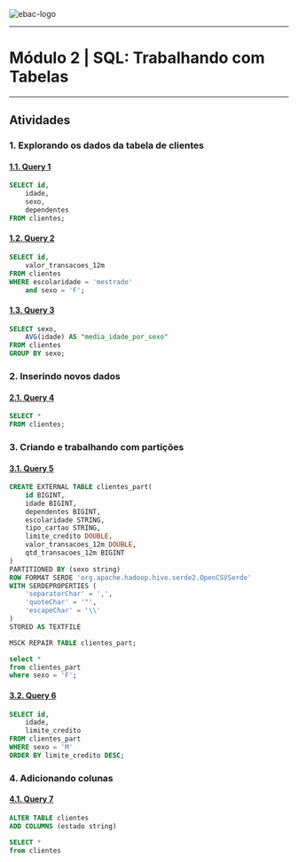 <img src="https://raw.githubusercontent.com/rhatiro/Curso_EBAC-Profissao_Cientista_de_Dados/main/ebac-course-utils/media/logo/newebac_logo_black_half.png" alt="ebac-logo">

---

# **Módulo 2** | SQL: Trabalhando com Tabelas

---

## Atividades

### **1. Explorando os dados da tabela de clientes**

#### [**1.1. Query 1**](https://raw.githubusercontent.com/rhatiro/exercicios-SQL-para-Analise-de-Dados-EBAC/main/Mo%CC%81dulo%202%20-%20Trabalhando%20com%20Tabelas/query_1.csv)
```sql
SELECT id,
	idade,
	sexo,
	dependentes
FROM clientes;
```

#### [**1.2. Query 2**](https://raw.githubusercontent.com/rhatiro/exercicios-SQL-para-Analise-de-Dados-EBAC/main/Mo%CC%81dulo%202%20-%20Trabalhando%20com%20Tabelas/query_2.csv)
```sql
SELECT id,
	valor_transacoes_12m
FROM clientes
WHERE escolaridade = 'mestrado'
	and sexo = 'F';
```

#### [**1.3. Query 3**](https://raw.githubusercontent.com/rhatiro/exercicios-SQL-para-Analise-de-Dados-EBAC/main/Mo%CC%81dulo%202%20-%20Trabalhando%20com%20Tabelas/query_3.csv)
```sql
SELECT sexo,
	AVG(idade) AS "media_idade_por_sexo"
FROM clientes
GROUP BY sexo;
```

### **2. Inserindo novos dados**

#### [**2.1. Query 4**](https://raw.githubusercontent.com/rhatiro/exercicios-SQL-para-Analise-de-Dados-EBAC/main/Mo%CC%81dulo%202%20-%20Trabalhando%20com%20Tabelas/query_4.csv)
```sql
SELECT *
FROM clientes;
```

### **3. Criando e trabalhando com partições**

#### [**3.1. Query 5**](https://raw.githubusercontent.com/rhatiro/exercicios-SQL-para-Analise-de-Dados-EBAC/main/Mo%CC%81dulo%202%20-%20Trabalhando%20com%20Tabelas/query_5.csv)
```sql
CREATE EXTERNAL TABLE clientes_part(
	id BIGINT,
	idade BIGINT,
	dependentes BIGINT,
	escolaridade STRING,
	tipo_cartao STRING,
	limite_credito DOUBLE,
	valor_transacoes_12m DOUBLE,
	qtd_transacoes_12m BIGINT
)
PARTITIONED BY (sexo string)
ROW FORMAT SERDE 'org.apache.hadoop.hive.serde2.OpenCSVSerde'
WITH SERDEPROPERTIES (
	'separatorChar' = ',',
	'quoteChar' = '"',
	'escapeChar' = '\\'
)
STORED AS TEXTFILE
```

```sql
MSCK REPAIR TABLE clientes_part;
```

```sql
select *
from clientes_part
where sexo = 'F';
```

#### [**3.2. Query 6**](https://raw.githubusercontent.com/rhatiro/exercicios-SQL-para-Analise-de-Dados-EBAC/main/Mo%CC%81dulo%202%20-%20Trabalhando%20com%20Tabelas/query_6.csv)
```sql
SELECT id,
	idade,
	limite_credito
FROM clientes_part
WHERE sexo = 'M'
ORDER BY limite_credito DESC;
```

### **4. Adicionando colunas**

#### [**4.1. Query 7**](https://raw.githubusercontent.com/rhatiro/exercicios-SQL-para-Analise-de-Dados-EBAC/main/Mo%CC%81dulo%202%20-%20Trabalhando%20com%20Tabelas/query_7.csv)
```sql
ALTER TABLE clientes
ADD COLUMNS (estado string)
```

```sql
SELECT *
from clientes
```
